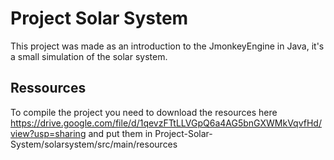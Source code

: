 # Project Solar System
This project was made as an introduction to the JmonkeyEngine in Java, it's a small simulation of the solar system.
## Ressources
To compile the project you need to download the resources here https://drive.google.com/file/d/1qevzFTtLLVGpQ6a4AG5bnGXWMkVqvfHd/view?usp=sharing and put them in Project-Solar-System/solarsystem/src/main/resources
